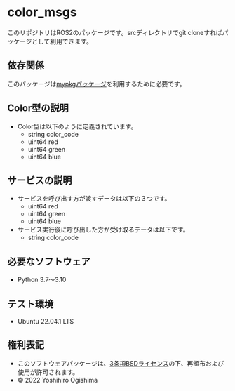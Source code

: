 # color_msgs
このリポジトリはROS2のパッケージです。srcディレクトリでgit cloneすればパッケージとして利用できます。

## 依存関係
このパッケージは[mypkgパッケージ](https://github.com/ogi-y/color_msgs)を利用するために必要です。

## Color型の説明
* Color型は以下のように定義されています。
    * string color_code
    * uint64 red
    * uint64 green
    * uint64 blue

## サービスの説明
* サービスを呼び出す方が渡すデータは以下の３つです。
    * uint64 red
    * uint64 green
    * uint64 blue
* サービス実行後に呼び出した方が受け取るデータは以下です。
    * string color_code

## 必要なソフトウェア
* Python 3.7～3.10

## テスト環境
* Ubuntu 22.04.1 LTS

## 権利表記
* このソフトウェアパッケージは、[3条項BSDライセンス](https://opensource.org/licenses/BSD-3-Clause)の下、再頒布および使用が許可されます。
* © 2022 Yoshihiro Ogishima